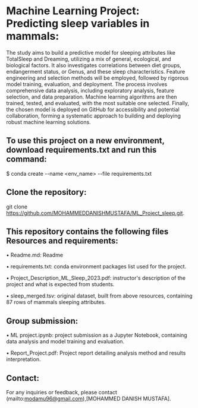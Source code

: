 # Machine Learning Project: Predicting sleep variables in mammals:

The study aims to build a predictive model for sleeping attributes like TotalSleep and Dreaming, utilizing a mix of general, ecological, and biological factors. It also investigates correlations between diet groups, endangerment status, or Genus, and these sleep characteristics. Feature engineering and selection methods will be employed, followed by rigorous model training, evaluation, and deployment. The process involves comprehensive data analysis, including exploratory analysis, feature selection, and data preparation. Machine learning algorithms are then trained, tested, and evaluated, with the most suitable one selected. Finally, the chosen model is deployed on GitHub for accessibility and potential collaboration, forming a systematic approach to building and deploying robust machine learning solutions.

## To use this project on a new environment, download requirements.txt and run this command:

$ conda create --name <env_name> --file requirements.txt

## Clone the repository:

git clone https://github.com/MOHAMMEDDANISHMUSTAFA/ML_Project_sleep.git.


## This repository contains the following files Resources and requirements:

•	Readme.md: Readme

•	requirements.txt: conda environment packages list used for the project.

•	Project_Description_ML_Sleep_2023.pdf: instructor's description of the project and what is expected from students.

•	sleep_merged.tsv: original dataset, built from above resources, containing 87 rows of mammals sleeping attributes.


## Group submission:

•	ML project.ipynb: project submission as a Jupyter Notebook, containing data analysis and model training and evaluation.

•	Report_Project.pdf: Project report detailing analysis method and results interpretation.

## Contact:
For any inquiries or feedback, please contact (mailto:modamu96@gmail.com),[MOHAMMED DANISH MUSTAFA].

